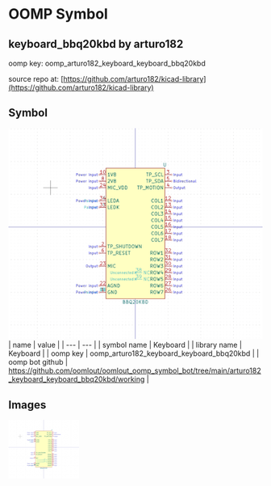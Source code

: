 # OOMP Symbol  
## keyboard_bbq20kbd  by arturo182  
  
oomp key: oomp_arturo182_keyboard_keyboard_bbq20kbd  
  
source repo at: [https://github.com/arturo182/kicad-library](https://github.com/arturo182/kicad-library)  
## Symbol  
  
[![working.png](working_600.png)](working.png)  
| name | value | 
| --- | --- | 
| symbol name | Keyboard | 
| library name | Keyboard | 
| oomp key | oomp_arturo182_keyboard_keyboard_bbq20kbd | 
| oomp bot github | https://github.com/oomlout/oomlout_oomp_symbol_bot/tree/main/arturo182_keyboard_keyboard_bbq20kbd/working | 
## Images  
  
[![working.png](working_140.png)](working.png)  
